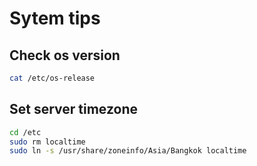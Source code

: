 # Sytem tips

## Check os version

```bash
cat /etc/os-release
```

## Set server timezone

```bash
cd /etc
sudo rm localtime
sudo ln -s /usr/share/zoneinfo/Asia/Bangkok localtime
```
